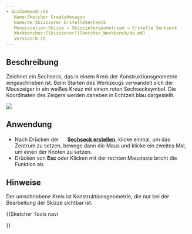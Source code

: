 ```yaml
---
- GuiCommand:/de
   Name:Sketcher CreateHexagon
   Name/de:Skizzierer ErstelleSechseck
   MenuLocation:Skizze → Skizzierergeometrien → Erstelle Sechseck
   Workbenches:[Skizzierer](Sketcher_Workbench/de.md)
   Version:0.15
---
```


## Beschreibung

Zeichnet ein Sechseck, das in einem Kreis der Konstruktionsgeometrie eingeschrieben ist. Beim Starten des Werkzeugs verwandelt sich der Mauszeiger in ein weißes Kreuz mit einem roten Sechsecksymbol. Die Koordinaten des Zeigers werden daneben in Echtzeit blau dargestellt.

![](images/SketcherCreateHexagonExample.png‎ )

## Anwendung

-   Nach Drücken der **<img src=images/Sketcher_CreateHexagon.svg style="width:16px"> [Sechseck erstellen](Sketcher_CreateHexagon/de.md)**, klicke einmal, um das Zentrum zu setzen, bewege dann die Maus und klicke ein zweites Mal, um einen der Knoten zu setzen.
-   Drücken von **Esc** oder Klicken mit der rechten Maustaste bricht die Funktion ab.

## Hinweise

Der umschriebene Kreis ist Konstruktionsgeometrie, die nur bei der Bearbeitung der Skizze sichtbar ist.





{{Sketcher Tools navi

}}  

